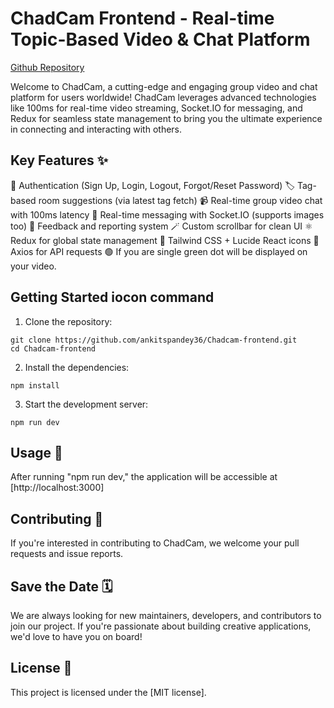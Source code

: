  ChadCam Frontend - Real-time Topic-Based Video & Chat Platform
========================================================

[Github Repository](https://github.com/ankitspandey36/Chadcam-frontend)

Welcome to ChadCam, a cutting-edge and engaging group video and chat platform for users worldwide! ChadCam leverages advanced technologies like 100ms for real-time video streaming, Socket.IO for messaging, and Redux for seamless state management to bring you the ultimate experience in connecting and interacting with others.

Key Features ✨
--------------

🔐  Authentication (Sign Up, Login, Logout, Forgot/Reset Password)
🏷️  Tag-based room suggestions (via latest tag fetch)
📹  Real-time group video chat with 100ms latency
💬  Real-time messaging with Socket.IO (supports images too)
🧠  Feedback and reporting system
🪄  Custom scrollbar for clean UI
⚛️  Redux for global state management
🎨  Tailwind CSS + Lucide React icons
🔗  Axios for API requests
🟢  If you are single green dot will be displayed on your video.

Getting Started iocon command
----------------------------

1. Clone the repository:
```
git clone https://github.com/ankitspandey36/Chadcam-frontend.git
cd Chadcam-frontend
```

2. Install the dependencies:
```
npm install
```

3. Start the development server:
```
npm run dev
```

Usage 🚀
--------

After running "npm run dev," the application will be accessible at [http://localhost:3000]

Contributing 🤝
--------------

If you're interested in contributing to ChadCam, we welcome your pull requests and issue reports.

Save the Date 🗓️
-----------------

We are always looking for new maintainers, developers, and contributors to join our project. If you're passionate about building creative applications, we'd love to have you on board!

License 📄
---------

This project is licensed under the [MIT license].